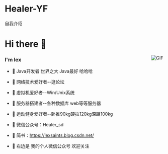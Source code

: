 # Healer-YF
自我介绍
<!--
**lexsaints/lexsaints** is a ✨ _special_ ✨ repository because its `README.md` (this file) appears on your GitHub profile.
-->
# Hi there 👋
<img align="right" alt="GIF" src="https://github.com/lexsaints/lexsaints/blob/master/snail_linux.jpg" />
 
### I'm lex
- 🌱 Java开发者 世界之大 Java最好 哈哈哈 
- 🌱 网络技术爱好者--逛论坛 
- 🌱 虚拟机爱好者--Win/Unix系统 
- 🌱 服务器搭建者--各种数据库 web等等服务器 
- 🌱 运动健身爱好者--卧推90kg硬拉120kg深蹲100kg 
- 🌱 微信公众号：Healer_sd
 
- 💬 简书：https://lexsaints.blog.csdn.net/
- 💬 右边是 我的个人微信公众号 欢迎关注
